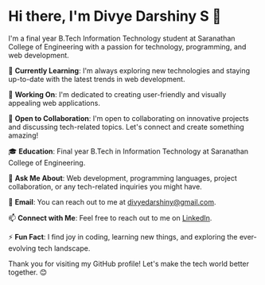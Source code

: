 # Hi there, I'm Divye Darshiny S 👋

I'm a final year B.Tech Information Technology student at Saranathan College of Engineering with a passion for technology, programming, and web development.

🌱 **Currently Learning**: I'm always exploring new technologies and staying up-to-date with the latest trends in web development.

🔭 **Working On**: I'm dedicated to creating user-friendly and visually appealing web applications.

💼 **Open to Collaboration**: I'm open to collaborating on innovative projects and discussing tech-related topics. Let's connect and create something amazing!

🎓 **Education**: Final year B.Tech in Information Technology at Saranathan College of Engineering.

💬 **Ask Me About**: Web development, programming languages, project collaboration, or any tech-related inquiries you might have.

📧 **Email**: You can reach out to me at [divyedarshiny@gmail.com](mailto:divyedarshiny@gmail.com).

📫 **Connect with Me**: Feel free to reach out to me on [LinkedIn](https://www.linkedin.com/in/divyedarshiny/).

⚡ **Fun Fact**: I find joy in coding, learning new things, and exploring the ever-evolving tech landscape.

Thank you for visiting my GitHub profile! Let's make the tech world better together. 😊
